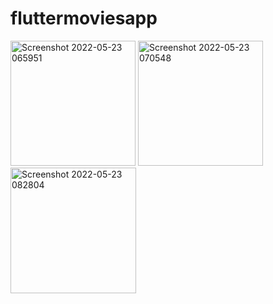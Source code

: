 # fluttermoviesapp
<img width="200" alt="Screenshot 2022-05-23 065951" src="https://user-images.githubusercontent.com/74593517/169735533-84ee85b5-7bba-4659-85a5-9bb84b85dc6f.png">

<img width="200" alt="Screenshot 2022-05-23 070548" src="https://user-images.githubusercontent.com/74593517/169735376-0ef8501b-5c2f-4605-9474-4c1f0843985f.png">
<img width="201" alt="Screenshot 2022-05-23 082804" src="https://user-images.githubusercontent.com/74593517/169735382-75af672c-106c-4676-80a2-aa7e67de0a9f.png">
